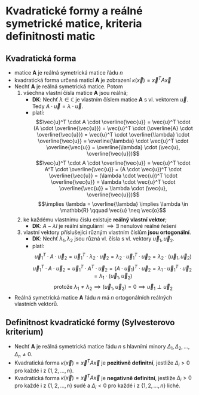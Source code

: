 # Kvadratické formy a reálné symetrické matice, kriteria definitnosti matic
## Kvadratická forma
- matice **A** je reálná symetrická matice řádu $n$
- kvadratická forma určená maticí **A** je zobrazení $\kappa(\vec{x}) = \vec{x}^{T}A\vec{x}$
- Nechť **A** je reálná symetrická matice. Potom
	1. všechna vlastní čísla matice **A** jsou reálná;
		- **DK**: Nechť $\lambda \in \mathbb{C}$ je vlastním číslem matice **A** s vl. vektorem $\vec{u}$. Tedy $A \cdot \vec{u} = \lambda \cdot \vec{u}$.
		- platí:
			$$\vec{u}^T \cdot A \cdot \overline{\vec{u}} = \vec{u}^T \cdot (A \cdot \overline{\vec{u}}) = \vec{u}^T \cdot (\overline{A} \cdot \overline{\vec{u}}) = \vec{u}^T \cdot \overline{\lambda} \cdot \overline{\vec{u}} = \overline{\lambda} \cdot \vec{u}^T \cdot \overline{\vec{u}} = \overline{\lambda} \cdot (\vec{u}, \overline{\vec{u}})$$
			$$\vec{u}^T \cdot A \cdot \overline{\vec{u}} = \vec{u}^T \cdot A^T \cdot \overline{\vec{u}} = (A \cdot \vec{u})^T \cdot \overline{\vec{u}} = (\lambda \cdot \vec{u})^T \cdot \overline{\vec{u}} = \lambda \cdot \vec{u}^T \cdot \overline{\vec{u}} = \lambda \cdot (\vec{u}, \overline{\vec{u}})$$
			$$\implies \lambda = \overline{\lambda} \implies \lambda \in \mathbb{R} \qquad \vec{u} \neq \vec{o}$$
	1. ke každému vlastnímu číslu existuje **reálný vlastní vektor**;
		- **DK**: $A- \lambda I$ je reální singulární $\implies \exists$ nenulové reálné řešení 
	2. vlastní vektory příslušející různým vlastním číslům **jsou ortogonální**.
		- **DK**: Nechť $\lambda_{1}, \lambda_{2}$ jsou různá vl. čísla s vl. vektory $\vec{u}_{1}, \vec{u}_{2}$.
		- platí: 
			$$\vec{u}_{1}^T \cdot A \cdot \vec{u}_{2} = \vec{u}_{1}^T \cdot \lambda_{2} \cdot \vec{u}_{2} = \lambda_{2} \cdot \vec{u}_{1}^T \cdot \vec{u}_{2} = \lambda_{2} \cdot (\vec{u}_{1}, \vec{u}_{2})$$
			$$\vec{u}_{1}^T \cdot A \cdot \vec{u}_{2} = \vec{u}_{1}^T \cdot A^T \cdot \vec{u}_{2} = (A \cdot \vec{u}_{1})^T \cdot \vec{u}_{2} = \lambda_{1} \cdot \vec{u}_{1}^T \cdot \vec{u}_{2} = \lambda_{1} \cdot (\vec{u}_{1}, \vec{u}_{2})$$
			$$\text{protože } \lambda_{1} \neq \lambda_{2} \implies (\vec{u}_{1}, \vec{u}_{2}) = 0 \implies \vec{u}_{1} \perp \vec{u}_{2}$$
- Reálná symetrická matice **A** řádu $n$ má $n$ ortogonálních reálných vlastních vektorů.

## Definitnost kvadratické formy (Sylvesterovo kriterium)

- Nechť **A** je reálná symetrická matice řádu $n$ s hlavními minory $\Delta _{1}, \Delta _{2}, \dots, \Delta _{n} \neq 0$.
- Kvadratická forma $\kappa(\vec{x}) = \vec{x}^{T}A\vec{x}$ je **pozitivně definitní**, jestliže $\Delta _{i} > 0$ pro každé i z $\{1, 2, \dots, n\}$.
- Kvadratická forma $\kappa(\vec{x}) = \vec{x}^{T}A\vec{x}$ je **negativně definitní**, jestliže $\Delta _{i} > 0$ pro každé i z $\{1, 2, \dots, n\}$ sudé a $\Delta _{i} < 0$ pro každé i z $\{1, 2, \dots, n\}$ liché.